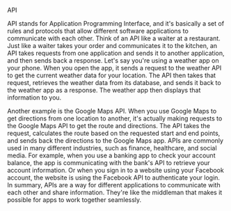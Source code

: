 API


API stands for Application Programming Interface, and it's basically a set of rules and protocols that allow different software applications to communicate with each other.
Think of an API like a waiter at a restaurant. Just like a waiter takes your order and communicates it to the kitchen, an API takes requests from one application and sends it to another application, and then sends back a response.
Let's say you're using a weather app on your phone. When you open the app, it sends a request to the weather API to get the current weather data for your location. The API then takes that request, retrieves the weather data from its database, and sends it back to the weather app as a response. The weather app then displays that information to you.


Another example is the Google Maps API. When you use Google Maps to get directions from one location to another, it's actually making requests to the Google Maps API to get the route and directions. The API takes the request, calculates the route based on the requested start and end points, and sends back the directions to the Google Maps app.
APIs are commonly used in many different industries, such as finance, healthcare, and social media. For example, when you use a banking app to check your account balance, the app is communicating with the bank's API to retrieve your account information. Or when you sign in to a website using your Facebook account, the website is using the Facebook API to authenticate your login.
In summary, APIs are a way for different applications to communicate with each other and share information. They're like the middleman that makes it possible for apps to work together seamlessly.
